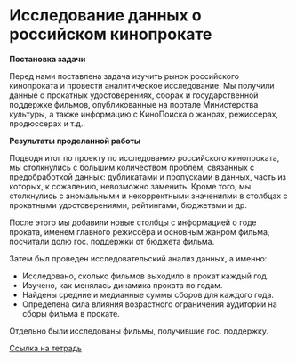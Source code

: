 # Исследование данных о российском кинопрокате

<b>Постановка задачи</b>

Перед нами поставлена задача изучить рынок российского кинопроката и провести аналитическое исследование. Мы получили данные о прокатных удостоверениях, сборах и государственной поддержке фильмов, опубликованные на портале Министерства культуры, а также информацию с КиноПоиска о жанрах, режиссерах, продюссерах и т.д..

<b>Результаты проделанной работы</b>

Подводя итог по проекту по исследованию российского кинопроката, мы столкнулись с большим количеством проблем, связанных с предобработкой данных: дубликатами и пропусками в данных, часть из которых, к сожалению, невозможно заменить. Кроме того, мы столкнулись с аномальными и некорректными значениями в столбцах с прокатными удостоверениями, рейтингами, бюджетами и др.

После этого мы добавили новые столбцы с информацией о годе проката, именем главного режиссёра и основным жанром фильма, посчитали долю гос. поддержки от бюджета фильма.

Затем был проведен исследовательский анализ данных, а именно:

- Исследовано, сколько фильмов выходило в прокат каждый год.
- Изучено, как менялась динамика проката по годам.
- Найдены средние и медианные суммы сборов для каждого года.
- Определена сила влияния возрастного ограничения аудитории на сборы фильма в прокате.

Отдельно были исследованы фильмы, получившие гос. поддержку.

[Ссылка на тетрадь](https://github.com/Vadimius1010/Portfolio/blob/main/%D0%98%D1%81%D1%81%D0%BB%D0%B5%D0%B4%D0%BE%D0%B2%D0%B0%D0%BD%D0%B8%D0%B5%20%D0%B4%D0%B0%D0%BD%D0%BD%D1%8B%D1%85%20%D0%BE%20%D1%80%D0%BE%D1%81%D1%81%D0%B8%D0%B9%D1%81%D0%BA%D0%BE%D0%BC%20%D0%BA%D0%B8%D0%BD%D0%BE%D0%BF%D1%80%D0%BE%D0%BA%D0%B0%D1%82%D0%B5/%D0%98%D1%81%D1%81%D0%BB%D0%B5%D0%B4%D0%BE%D0%B2%D0%B0%D0%BD%D0%B8%D0%B5%20%D0%B4%D0%B0%D0%BD%D0%BD%D1%8B%D1%85%20%D0%BE%20%D1%80%D0%BE%D1%81%D1%81%D0%B8%D0%B9%D1%81%D0%BA%D0%BE%D0%BC%20%D0%BA%D0%B8%D0%BD%D0%BE%D0%BF%D1%80%D0%BE%D0%BA%D0%B0%D1%82%D0%B5.ipynb)
